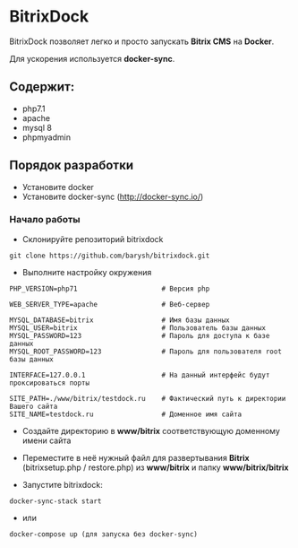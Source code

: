 # BitrixDock
BitrixDock позволяет легко и просто запускать **Bitrix CMS** на **Docker**.

Для ускорения используется **docker-sync**.

## Содержит:
- php7.1
- apache
- mysql 8
- phpmyadmin

## Порядок разработки

- Установите docker
- Установите docker-sync (http://docker-sync.io/)

### Начало работы
- Склонируйте репозиторий bitrixdock
```
git clone https://github.com/barysh/bitrixdock.git
```

- Выполните настройку окружения

```
PHP_VERSION=php71                     # Версия php 

WEB_SERVER_TYPE=apache                # Веб-сервер

MYSQL_DATABASE=bitrix                 # Имя базы данных
MYSQL_USER=bitrix                     # Пользователь базы данных
MYSQL_PASSWORD=123                    # Пароль для доступа к базе данных
MYSQL_ROOT_PASSWORD=123               # Пароль для пользователя root базы данных

INTERFACE=127.0.0.1                   # На данный интерфейс будут проксироваться порты

SITE_PATH=./www/bitrix/testdock.ru    # Фактический путь к директории Вашего сайта
SITE_NAME=testdock.ru                 # Доменное имя сайта

```

- Создайте директорию в **www/bitrix** соответствующую доменному имени сайта

- Переместите в неё нужный файл для развертывания **Bitrix** (bitrixsetup.php / restore.php) из **www/bitrix** и папку **www/bitrix/bitrix**

- Запустите bitrixdock:
```
docker-sync-stack start
```
- или
```
docker-compose up (для запуска без docker-sync)
```